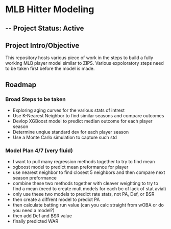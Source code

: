 # MLB Hitter Modeling

## -- Project Status: Active

## Project Intro/Objective

This repository hosts various piece of work in the steps to build a fully working MLB player model similar to ZIPS. Various expoloratory steps need to be taken first before the model is made.

## Roadmap

### Broad Steps to be taken

- Exploring aging curves for the various stats of intrest
- Use K-Nearest Neighbor to find similar seasons and compare outcomes
- Devlop XGBoost model to predict median outcome for each player season
- Determine unqiue standard dev for each player season
- Use a Monte Carlo simulation to capture such std

### Model Plan 4/7 (very fluid)

- I want to pull many regression methods together to try to find mean
- xgboost model to predict mean preformance for player
- use nearest neighbor to find closest 5 neighbors and then compare next season preformance
- combine these two methods together with cleaver weighting to try to find a mean (need to create mult models for each bc of lack of stat avial)
- only use these two models to predict rate stats, not PA, Def, or BSR
- then create a diffrent model to predict PA
- then calculate batting run value (can you calc straight from wOBA or do you need a model?)
- then add Def and BSR value
- finally predicted WAR
